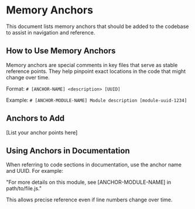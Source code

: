 # Memory Anchors

This document lists memory anchors that should be added to the codebase to assist in navigation and reference.

## How to Use Memory Anchors

Memory anchors are special comments in key files that serve as stable reference points. They help pinpoint exact locations in the code that might change over time.

Format: `# [ANCHOR-NAME] <description> [UUID]`

Example: `# [ANCHOR-MODULE-NAME] Module description [module-uuid-1234]`

## Anchors to Add

[List your anchor points here]

## Using Anchors in Documentation

When referring to code sections in documentation, use the anchor name and UUID. For example:

"For more details on this module, see [ANCHOR-MODULE-NAME] in path/to/file.js."

This allows precise reference even if line numbers change over time.